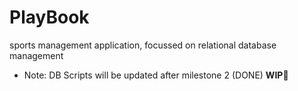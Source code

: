 # PlayBook
sports management application, focussed on relational database management
- Note: DB Scripts will be updated after milestone 2 (DONE)
**WIP🚧**
